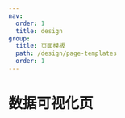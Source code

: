 ```yaml
---
nav:
  order: 1
  title: design
group:
  title: 页面模板
  path: /design/page-templates
  order: 1
---
```


# 数据可视化页
